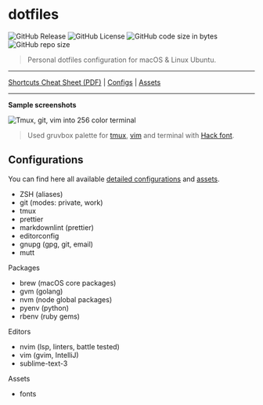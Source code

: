 # dotfiles

![GitHub Release](https://img.shields.io/github/v/release/egel/dotfiles)
![GitHub License](https://img.shields.io/github/license/egel/dotfiles)
![GitHub code size in bytes](https://img.shields.io/github/languages/code-size/egel/dotfiles)
![GitHub repo size](https://img.shields.io/github/repo-size/egel/dotfiles)

> Personal dotfiles configuration for macOS & Linux Ubuntu.

---

[Shortcuts Cheat Sheet (PDF)][shortcuts-cheat-sheet] | [Configs][docs-configurations] | [Assets][docs-assets]

---

**Sample screenshots**

<img src="https://github.com/egel/dotfiles/blob/master/docs/assets/dotfiles_screenshot.png" alt="Tmux, git, vim into 256 color terminal" />

> Used gruvbox palette for [tmux](https://github.com/egel/tmux-gruvbox), [vim](https://github.com/morhetz/gruvbox) and terminal with [Hack font][hack-font-webpage].

## Configurations

You can find here all available [detailed configurations][docs-configurations] and [assets][docs-assets].

-   ZSH (aliases)
-   git (modes: private, work)
-   tmux
-   prettier
-   markdownlint (prettier)
-   editorconfig
-   gnupg (gpg, git, email)
-   mutt

Packages

-   brew (macOS core packages)
-   gvm (golang)
-   nvm (node global packages)
-   pyenv (python)
-   rbenv (ruby gems)

Editors

-   nvim (lsp, linters, battle tested)
-   vim (gvim, IntelliJ)
-   sublime-text-3

Assets

-   fonts

[shortcuts-cheat-sheet]: http://bit.ly/1wqcChS
[hack-font-webpage]: https://sourcefoundry.org/hack/
[docs-configurations]: ./configuration/README.md
[docs-assets]: ./assets/README.md
